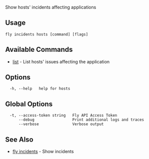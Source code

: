 Show hosts' incidents affecting applications

## Usage
~~~
fly incidents hosts [command] [flags]
~~~

## Available Commands
* [list](/docs/flyctl/incidents-hosts-list/)	 - List hosts' issues affecting the application

## Options

~~~
  -h, --help   help for hosts
~~~

## Global Options

~~~
  -t, --access-token string   Fly API Access Token
      --debug                 Print additional logs and traces
      --verbose               Verbose output
~~~

## See Also

* [fly incidents](/docs/flyctl/incidents/)	 - Show incidents

